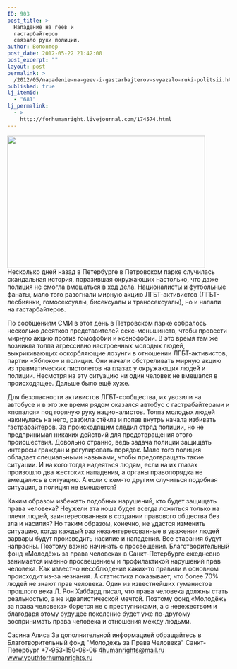 ```yaml
---
ID: 903
post_title: >
  Нападение на геев и
  гастарбайтеров
  связало руки полиции.
author: Волонтер
post_date: 2012-05-22 21:42:00
post_excerpt: ""
layout: post
permalink: >
  /2012/05/napadenie-na-geev-i-gastarbajterov-svyazalo-ruki-politsii.html
published: true
lj_itemid:
  - "681"
lj_permalink:
  - >
    http://forhumanright.livejournal.com/174574.html
---
```

<a href="http://pics.livejournal.com/forhumanright/pic/00014z9a/"><img src="http://pics.livejournal.com/forhumanright/pic/00014z9a" width="448" height="299" border='0'/></a> Несколько дней назад в Петербурге в Петровском парке случилась скандальная история, поразившая окружающих настолько, что даже полиция не смогла вмешаться в ход дела. Националисты и футбольные фанаты, мало того разогнали мирную акцию ЛГБТ-активистов (ЛГБТ-лесбиянки, гомосексуалы, бисексуалы и транссексуалы), но и напали на гастарбайтеров. 

По сообщениям СМИ в этот день в Петровском парке собралось несколько десятков представителей секс-меньшинств, чтобы провести мирную акцию против гомофобии и ксенофобии. В это время там же возникла толпа агрессивно настроенных молодых людей, выкрикивающих оскорбляющие лозунги в отношении ЛГБТ-активистов, партии «Яблоко» и полиции. Они начали обстреливать мирную акцию из травматических пистолетов на глазах у окружающих людей и полиции. Несмотря на эту ситуацию ни один человек не вмешался в происходящее. Дальше было ещё хуже. 

Для безопасности активистов ЛГБТ-сообщества, их увозили на автобусе и в это же время рядом оказался автобус с гастрабайтерами и «попался» под горячую руку националистов. Толпа молодых людей накинулась на него, разбила стёкла и попав внутрь начала избивать гастрабайтеров. За происходящим следил отряд полиции, но не предпринимал никаких действий для предотвращения этого происшествия. Довольно странно, ведь задача полиции защищать интересы граждан и регулировать порядок. Мало того полиция обладает специальными навыками, чтобы предотвращать такие ситуации. И на кого тогда надеяться людям, если на их глазах произошло два жестоких нападения, а органы правопорядка не вмещались в ситуацию. А если с кем-то другим случиться подобная ситуация, а полиция не вмешается? 

Каким образом избежать подобных нарушений, кто будет защищать права человека? Неужели эта ноша будет всегда ложиться только на плечи людей, заинтересованных в создании правового общества без зла и насилия? Но таким образом, конечно, не удастся изменить ситуацию, когда каждый раз незаинтересованные в уважении людей варвары будут производить насилие и нападения. Все старания будут напрасны. Поэтому важно начинать с просвещения. Благотворительный фонд «Молодёжь за права человека» в Санкт-Петербурге ежедневно занимается именно просвещением и профилактикой нарушений прав человека. Как известно несоблюдение каких-то правили в основном происходит из-за незнания. А статистика показывает, что более 70% людей не знают прав человека. Один из известнейших гуманистов прошлого века Л. Рон Хаббард писал, что права человека должны стать реальностью, а не идеалистической мечтой. Поэтому фонд «Молодёжь за права человека» борется не с преступниками, а с невежеством и благодаря этому будущее поколение будет уже по-другому воспринимать права человека и отношения между людьми. 

Сасина Алиса
За дополнительной информацией обращайтесь в
Благотворительный фонд
"Молодежь за Права Человека" Санкт-Петербург 
+7-953-150-08-06 
4humanrights@mail.ru
www.youthforhumanrights.ru